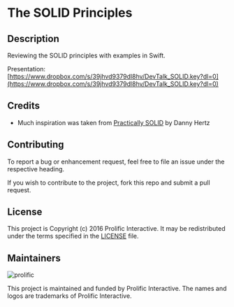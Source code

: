 # The SOLID Principles

## Description

Reviewing the SOLID principles with examples in Swift.

Presentation: [https://www.dropbox.com/s/39jhvd9379dl8hv/DevTalk_SOLID.key?dl=0](https://www.dropbox.com/s/39jhvd9379dl8hv/DevTalk_SOLID.key?dl=0)

## Credits

* Much inspiration was taken from [Practically SOLID](https://speakerdeck.com/dannyhertz/practically-solid-1) by Danny Hertz

## Contributing

To report a bug or enhancement request, feel free to file an issue under the respective heading.

If you wish to contribute to the project, fork this repo and submit a pull request.

## License

This project is Copyright (c) 2016 Prolific Interactive. It may be redistributed under the terms specified in the [LICENSE] file.

[LICENSE]: /LICENSE

## Maintainers

![prolific](https://s3.amazonaws.com/prolificsitestaging/logos/Prolific_Logo_Full_Color.png)

This project is maintained and funded by Prolific Interactive. The names and logos are trademarks of Prolific Interactive.
